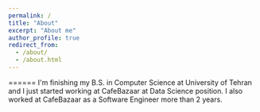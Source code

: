 ```yaml
---
permalink: /
title: "About"
excerpt: "About me"
author_profile: true
redirect_from: 
  - /about/
  - /about.html
---
```

======
I'm finishing my B.S. in Computer Science at University of Tehran and I just started working at CafeBazaar at Data Science position. I also worked at CafeBazaar as a Software Engineer more than 2 years.
